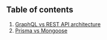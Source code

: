 ## Table of contents

1. [GraphQL vs REST API architecture](https://www.notion.so/GraphQL-vs-REST-API-5c100bfd73e94e9284d76032b728a693)
2. [Prisma vs Mongoose](https://www.notion.so/Prisma-vs-Mongoose-299d7ff7b9b040169003f732d0a9b6ba)

